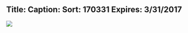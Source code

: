 Title:
Caption: 
Sort: 170331
Expires: 3/31/2017
---
<img class="img-responsive center-block" src="assets\img\Rotator-WNCSNewsDec2016.png" align="center"/>
